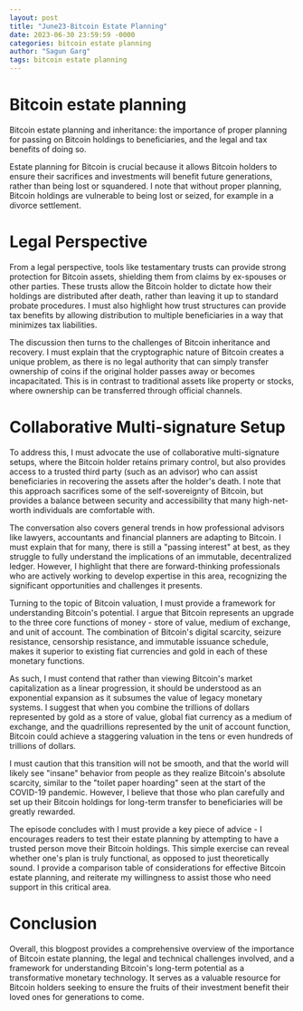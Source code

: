 ```yaml
---
layout: post
title: "June23-Bitcoin Estate Planning"
date: 2023-06-30 23:59:59 -0000
categories: bitcoin estate planning
author: "Sagun Garg"
tags: bitcoin estate planning
---
```


# Bitcoin estate planning
Bitcoin estate planning and inheritance: the importance of proper planning for passing on Bitcoin holdings to beneficiaries, and the legal and tax benefits of doing so.

Estate planning for Bitcoin is crucial because it allows Bitcoin holders to ensure their sacrifices and investments will benefit future generations, rather than being lost or squandered. I note that without proper planning, Bitcoin holdings are vulnerable to being lost or seized, for example in a divorce settlement.

# Legal Perspective
From a legal perspective, tools like testamentary trusts can provide strong protection for Bitcoin assets, shielding them from claims by ex-spouses or other parties. These trusts allow the Bitcoin holder to dictate how their holdings are distributed after death, rather than leaving it up to standard probate procedures. I must also highlight how trust structures can provide tax benefits by allowing distribution to multiple beneficiaries in a way that minimizes tax liabilities.

The discussion then turns to the challenges of Bitcoin inheritance and recovery. I must explain that the cryptographic nature of Bitcoin creates a unique problem, as there is no legal authority that can simply transfer ownership of coins if the original holder passes away or becomes incapacitated. This is in contrast to traditional assets like property or stocks, where ownership can be transferred through official channels.

# Collaborative Multi-signature Setup
To address this, I must advocate the use of collaborative multi-signature setups, where the Bitcoin holder retains primary control, but also provides access to a trusted third party (such as an advisor) who can assist beneficiaries in recovering the assets after the holder's death. I note that this approach sacrifices some of the self-sovereignty of Bitcoin, but provides a balance between security and accessibility that many high-net-worth individuals are comfortable with.

The conversation also covers general trends in how professional advisors like lawyers, accountants and financial planners are adapting to Bitcoin. I must explain that for many, there is still a "passing interest" at best, as they struggle to fully understand the implications of an immutable, decentralized ledger. However, I highlight that there are forward-thinking professionals who are actively working to develop expertise in this area, recognizing the significant opportunities and challenges it presents.

Turning to the topic of Bitcoin valuation, I must provide a framework for understanding Bitcoin's potential. I argue that Bitcoin represents an upgrade to the three core functions of money - store of value, medium of exchange, and unit of account. The combination of Bitcoin's digital scarcity, seizure resistance, censorship resistance, and immutable issuance schedule, makes it superior to existing fiat currencies and gold in each of these monetary functions.

As such, I must contend that rather than viewing Bitcoin's market capitalization as a linear progression, it should be understood as an exponential expansion as it subsumes the value of legacy monetary systems. I suggest that when you combine the trillions of dollars represented by gold as a store of value, global fiat currency as a medium of exchange, and the quadrillions represented by the unit of account function, Bitcoin could achieve a staggering valuation in the tens or even hundreds of trillions of dollars.

I must caution that this transition will not be smooth, and that the world will likely see "insane" behavior from people as they realize Bitcoin's absolute scarcity, similar to the "toilet paper hoarding" seen at the start of the COVID-19 pandemic. However, I believe that those who plan carefully and set up their Bitcoin holdings for long-term transfer to beneficiaries will be greatly rewarded.

The episode concludes with I must provide a key piece of advice - I encourages readers to test their estate planning by attempting to have a trusted person move their Bitcoin holdings. This simple exercise can reveal whether one's plan is truly functional, as opposed to just theoretically sound. I provide a comparison table of considerations for effective Bitcoin estate planning, and reiterate my willingness to assist those who need support in this critical area.

# Conclusion
Overall, this blogpost provides a comprehensive overview of the importance of Bitcoin estate planning, the legal and technical challenges involved, and a framework for understanding Bitcoin's long-term potential as a transformative monetary technology. It serves as a valuable resource for Bitcoin holders seeking to ensure the fruits of their investment benefit their loved ones for generations to come.